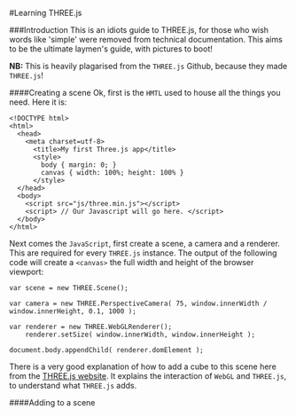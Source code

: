 #Learning THREE.js


###Introduction
This is an idiots guide to THREE.js, for those who wish words like 'simple' were removed from technical documentation. This aims to be the ultimate laymen's guide, with pictures to boot!

**NB:** This is heavily plagarised from the `THREE.js` Github, because they made `THREE.js`!


####Creating a scene 
Ok, first is the `HMTL` used to house all the things you need. Here it is:

```
<!DOCTYPE html>
<html>
  <head>
    <meta charset=utf-8>
      <title>My first Three.js app</title>
      <style>
        body { margin: 0; }
        canvas { width: 100%; height: 100% }
      </style>
  </head>
  <body>
    <script src="js/three.min.js"></script>
    <script> // Our Javascript will go here. </script>
  </body>
</html>
```

Next comes the `JavaScript`, first create a scene, a camera and a renderer. This are required for every `THREE.js` instance. The output of the following code will create a `<canvas>` the full width and height of the browser viewport:

```
var scene = new THREE.Scene();

var camera = new THREE.PerspectiveCamera( 75, window.innerWidth / window.innerHeight, 0.1, 1000 );

var renderer = new THREE.WebGLRenderer();
	renderer.setSize( window.innerWidth, window.innerHeight );

document.body.appendChild( renderer.domElement );
```
There is a very good explanation of how to add a cube to this scene here from the [THREE.js website](http://threejs.org/docs/index.html#Manual/Introduction/Creating_a_scene). It explains the interaction of `WebGL` and `THREE.js`, to understand what `THREE.js` adds.


####Adding to a scene
